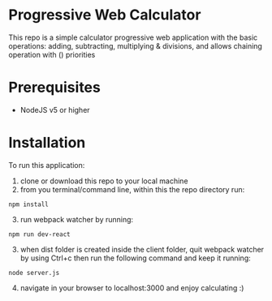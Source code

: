 # Progressive Web Calculator

This repo is a simple calculator progressive web application with the basic operations: adding, subtracting, multiplying & divisions, and allows chaining operation with () priorities

# Prerequisites

- NodeJS v5 or higher 

# Installation

To run this application:
1. clone or download this repo to your local machine 
2. from you terminal/command line, within this the repo directory run:
```
npm install
```
3. run webpack watcher by running:
```
npm run dev-react
```
3. when dist folder is created inside the client folder, quit webpack watcher by using Ctrl+c then run the following command and keep it running:
```
node server.js
```
4. navigate in your browser to localhost:3000 and enjoy calculating :)

